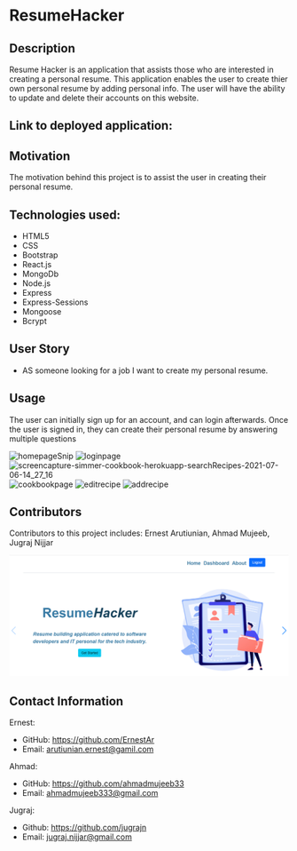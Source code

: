 # ResumeHacker

## Description

Resume Hacker is an application that assists those who are interested in creating a personal resume. This application enables the user to create thier own personal resume by adding personal info. The user will have the ability to update and delete their accounts on this website. 

## Link to deployed application: 



## Motivation

The motivation behind this project is to assist the user in creating their personal resume.



## Technologies used:
* HTML5
* CSS
* Bootstrap
* React.js
* MongoDb
* Node.js
* Express
* Express-Sessions
* Mongoose
* Bcrypt


## User Story

* AS someone looking for a job I want to create my personal resume. 


## Usage

The user can initially sign up for an account, and can login afterwards. Once the user is signed in, they can create their personal resume by answering multiple questions

![homepageSnip](https://user-images.githubusercontent.com/83045173/124649248-3dcfef80-de66-11eb-9ca3-fa9da5417834.PNG)
![loginpage](https://user-images.githubusercontent.com/83045173/124648195-f7c65c00-de64-11eb-9757-9176518a9878.png)
![screencapture-simmer-cookbook-herokuapp-searchRecipes-2021-07-06-14_27_16](https://user-images.githubusercontent.com/83045173/124649374-65bf5300-de66-11eb-80e8-1c90e9c5a10a.png)
![cookbookpage](https://user-images.githubusercontent.com/83045173/124648257-0f9de000-de65-11eb-9601-46600b4fe5cb.png)
![editrecipe](https://user-images.githubusercontent.com/83045173/124648287-19bfde80-de65-11eb-95a5-e7fcdd7529e7.png)
![addrecipe](https://user-images.githubusercontent.com/83045173/124648342-26443700-de65-11eb-91be-6a4a6640a751.png)


## Contributors

Contributors to this project includes:
 Ernest Arutiunian, Ahmad Mujeeb, Jugraj Nijjar

<img src = "Images/homepage.PNG">


## Contact Information
Ernest: 
- GitHub: https://github.com/ErnestAr
- Email: arutiunian.ernest@gamil.com

Ahmad: 
- GitHub: https://github.com/ahmadmujeeb33
- Email: ahmadmujeeb333@gmail.com

Jugraj:
- Github: https://github.com/jugrajn
- Email: jugraj.nijjar@gmail.com
 

